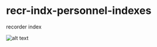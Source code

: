 # recr-indx-personnel-indexes
recorder index


![alt text](http://onelaw.us/images/2020/logos-black/logo-blk-Personnel-Indexes.png)
